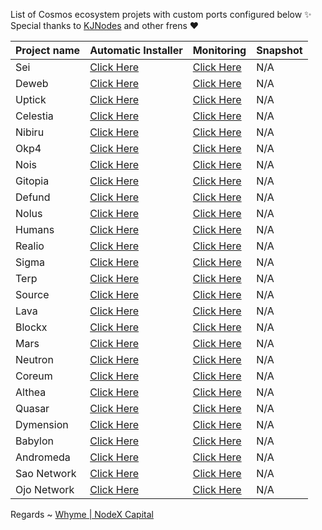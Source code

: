 List of Cosmos ecosystem projets with custom ports configured below ✨ Special thanks to [KJNodes](https://github.com/kj89/testnet_manuals) and other frens ❤



| Project name | Automatic Installer                           | Monitoring                                       | Snapshot |
|--------------|---------------------------------------------------------------|--------------------------------------------------|----------|
| Sei          | [Click Here](./sei/README.md)         | [Click Here](./sei/monitoring/README.md)         |   N/A    |
| Deweb        | [Click Here](./deweb/README.md)       | [Click Here](./deweb/monitoring/README.md)       |   N/A    |
| Uptick       | [Click Here](./uptick/README.md)        | [Click Here](./uptick/monitoring/README.md)        |   N/A    |    
| Celestia     | [Click Here](./celestia/README.md)    | [Click Here](./celestia/monitoring/README.md)    |   N/A    |         
| Nibiru       | [Click Here](./nibiru/README.md)      | [Click Here](./nibiru/monitoring/README.md)      |   N/A    |
| Okp4         | [Click Here](./okp4/README.md)        | [Click Here](./okp4/monitoring/README.md)        |   N/A    |
| Nois         | [Click Here](./nois/README.md)        | [Click Here](./nois/monitoring/README.md)        |   N/A    |
| Gitopia      | [Click Here](./gitopia/README.md)     | [Click Here](./gitopia/monitoring/README.md)     |   N/A    |
| Defund       | [Click Here](./defund/README.md)      | [Click Here](./defund/monitoring/README.md)      |   N/A    |
| Nolus        | [Click Here](./nolus/README.md)       | [Click Here](./nolus/monitoring/README.md)       |   N/A    |
| Humans       | [Click Here](./humans/README.md)      | [Click Here](./humans/monitoring/README.md)      |   N/A    |
| Realio       | [Click Here](./realio/README.md)      | [Click Here](./realio/monitoring/README.md)      |   N/A    |
| Sigma        | [Click Here](./sge/README.md)         | [Click Here](./sge/monitoring/README.md)         |   N/A    |
| Terp         | [Click Here](./terp/README.md)        | [Click Here](./terp/monitoring/README.md)        |   N/A    |
| Source       | [Click Here](./source/README.md)      | [Click Here](./source/monitoring/README.md)      |   N/A    |
| Lava         | [Click Here](./lava/README.md)        | [Click Here](./lava/monitoring/README.md)        |   N/A    |
| Blockx       | [Click Here](./blockx/README.md)      | [Click Here](./blockx/monitoring/README.md)      |   N/A    |
| Mars         | [Click Here](./mars/README.md)        | [Click Here](./mars/monitoring/README.md)        |   N/A    |
| Neutron      | [Click Here](./neutron/README.md)     | [Click Here](./neutron/monitoring/README.md)     |   N/A    |
| Coreum       | [Click Here](./coreum/README.md)     | [Click Here](./coreum/monitoring/README.md)     |   N/A    |
| Althea       | [Click Here](./atlhea/README.md)        | [Click Here](./altea/monitoring/README.md)        |   N/A    |
| Quasar       | [Click Here](./quasar/README.md)        | [Click Here](./quasar/monitoring/README.md)        |   N/A    |
| Dymension       | [Click Here](./dymension/README.md)        | [Click Here](./dymension/monitoring/README.md)        |   N/A    |
| Babylon       | [Click Here](./babylon/README.md)        | [Click Here](./babylon/monitoring/README.md)        |   N/A    |
| Andromeda       | [Click Here](./andromeda/README.md)        | [Click Here](./andromeda/monitoring/README.md)        |   N/A    |
| Sao Network       | [Click Here](./saonetwork/README.md)        | [Click Here](./saonetwork/monitoring/README.md)        |   N/A    |
| Ojo Network       | [Click Here](./ojonetwork/README.md)        | [Click Here](./ojonetwork/monitoring/README.md)        |   N/A    |

Regards ~ [Whyme | NodeX Capital](https://discord.com/users/928575843641479198)
